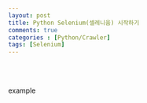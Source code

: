 ```yaml
---
layout: post
title: Python Selenium(셀레니움) 시작하기
comments: true
categories : [Python/Crawler]
tags: [Selenium]
---
```


<br><br>

example<br><br><br><br>
